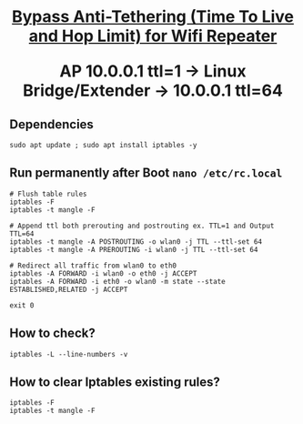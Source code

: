 <h1 align="center"> <summary>
      
   [Bypass Anti-Tethering (Time To Live and Hop Limit) for Wifi Repeater](https://github.com/xiv3r/anti-tethering-bypasser)
   
AP 10.0.0.1 ttl=1 -> Linux Bridge/Extender -> 10.0.0.1 ttl=64
</summary> </h1>

## Dependencies 

    sudo apt update ; sudo apt install iptables -y

## Run permanently after Boot `nano /etc/rc.local`
```
# Flush table rules
iptables -F
iptables -t mangle -F

# Append ttl both prerouting and postrouting ex. TTL=1 and Output TTL=64
iptables -t mangle -A POSTROUTING -o wlan0 -j TTL --ttl-set 64
iptables -t mangle -A PREROUTING -i wlan0 -j TTL --ttl-set 64

# Redirect all traffic from wlan0 to eth0
iptables -A FORWARD -i wlan0 -o eth0 -j ACCEPT
iptables -A FORWARD -i eth0 -o wlan0 -m state --state ESTABLISHED,RELATED -j ACCEPT

exit 0
```

## How to check?

    iptables -L --line-numbers -v

## How to clear Iptables existing rules?

    iptables -F
    iptables -t mangle -F
